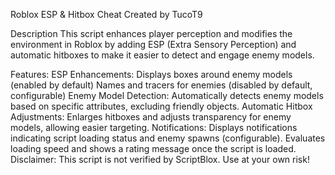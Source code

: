Roblox ESP & Hitbox Cheat
Created by TucoT9

Description
This script enhances player perception and modifies the environment in Roblox by adding ESP (Extra Sensory Perception) and automatic hitboxes to make it easier to detect and engage enemy models.

Features:
ESP Enhancements:
Displays boxes around enemy models (enabled by default)
Names and tracers for enemies (disabled by default, configurable)
Enemy Model Detection: Automatically detects enemy models based on specific attributes, excluding friendly objects.
Automatic Hitbox Adjustments: Enlarges hitboxes and adjusts transparency for enemy models, allowing easier targeting.
Notifications:
Displays notifications indicating script loading status and enemy spawns (configurable).
Evaluates loading speed and shows a rating message once the script is loaded.
Disclaimer: This script is not verified by ScriptBlox. Use at your own risk!

